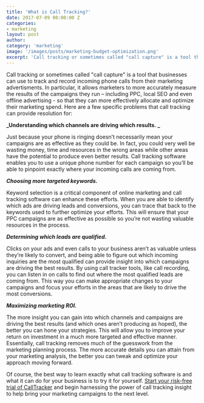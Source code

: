 ```yaml
---
title: 'What is Call Tracking?'
date: 2017-07-09 00:00:00 Z
categories:
- marketing
layout: post
author:
category: 'marketing'
image: '/images/posts/marketing-budget-optimization.png'
excerpt: 'Call tracking or sometimes called "call capture" is a tool that businesses can use to track and record incoming phone calls from their marketing advertisments. In particular, it allows marketers to more accurately measure the results of the campaigns they run – including PPC, local SEO and even offline advertising - so that they can more effectively allocate and optimize their marketing spend.'
---
```

Call tracking or sometimes called "call capture" is a tool that businesses can use to track and record incoming phone calls from their marketing advertisments. In particular, it allows marketers to more accurately measure the results of the campaigns they run – including PPC, local SEO and even offline advertising - so that they can more effectively allocate and optimize their marketing spend. Here are a few specific problems that call tracking can provide resolution for:

**_Understanding which channels are driving which results. _**

Just because your phone is ringing doesn’t necessarily mean your campaigns are as effective as they could be. In fact, you could very well be wasting money, time and resources in the wrong areas while other areas have the potential to produce even better results. Call tracking software enables you to use a unique phone number for each campaign so you’ll be able to pinpoint exactly where your incoming calls are coming from. 

**_Choosing more targeted keywords._**

Keyword selection is a critical component of online marketing and call tracking software can enhance these efforts. When you are able to identify which ads are driving leads and conversions, you can trace that back to the keywords used to further optimize your efforts. This will ensure that your PPC campaigns are as effective as possible so you’re not wasting valuable resources in the process.

**_Determining which leads are qualified._**

Clicks on your ads and even calls to your business aren’t as valuable unless they’re likely to convert, and being able to figure out which incoming inquiries are the most qualified can provide insight into which campaigns are driving the best results. By using call tracker tools, like call recording, you can listen in on calls to find out where the most qualified leads are coming from. This way you can make appropriate changes to your campaigns and focus your efforts in the areas that are likely to drive the most conversions.

**_Maximizing marketing ROI._**

The more insight you can gain into which channels and campaigns are driving the best results (and which ones aren’t producing as hoped), the better you can hone your strategies. This will allow you to improve your return on investment in a much more targeted and effective manner. Essentially, call tracking removes much of the guesswork from the marketing planning process. The more accurate details you can attain from your marketing analysis, the better you can tweak and optimize your approach moving forward.

Of course, the best way to learn exactly what call tracking software is and what it can do for your business is to try it for yourself. [Start your risk-free trial of CallTracker](https://app.calltracker.io/signup/) and begin harnessing the power of call tracking insight to help bring your marketing campaigns to the next level.
